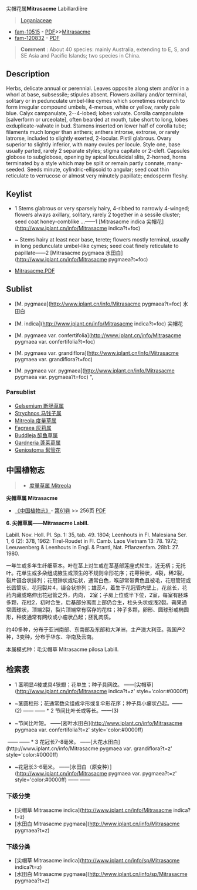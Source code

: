 尖帽花属**Mitrasacme** Labillardière

> [Loganiaceae](http://www.iplant.cn/info/Loganiaceae?t=foc)
* [fam-10515](http://www.iplant.cn/foc/fam/10515) - [PDF](http://www.iplant.cn/foc/pdf/Loganiaceae.pdf)>>[Mitrasacme](http://www.iplant.cn/info/Mitrasacme?t=foc)
* [fam-120832](http://www.iplant.cn/foc/fam/120832) - [PDF](http://www.iplant.cn/foc/pdf/Mitrasacme.pdf)


> **Comment** : 
> About 40 species: mainly Australia, extending to E, S, and SE Asia and Pacific Islands; two species in China.

## Description

Herbs, delicate annual or perennial. Leaves opposite along stem and/or in a whorl at base, subsessile; stipules absent. Flowers axillary and/or terminal, solitary or in pedunculate umbel-like cymes which sometimes rebranch to form irregular compound umbels, 4-merous, white or yellow, rarely pale blue. Calyx campanulate, 2--4-lobed; lobes valvate. Corolla campanulate [salverform or urceolate], often bearded at mouth, tube short to long, lobes exduplicate-valvate in bud. Stamens inserted on lower half of corolla tube; filaments much longer than anthers; anthers introrse, extrorse, or rarely latrorse, included to slightly exerted, 2-locular. Pistil glabrous. Ovary superior to slightly inferior, with many ovules per locule. Style one, base usually parted, rarely 2 separate styles; stigma capitate or 2-cleft. Capsules globose to subglobose, opening by apical loculicidal slits, 2-horned, horns terminated by a style which may be split or remain partly connate, many-seeded. Seeds minute, cylindric-ellipsoid to angular; seed coat thin reticulate to verrucose or almost very minutely papillate; endosperm fleshy.


## Keylist

* 1 Stems glabrous or very sparsely hairy, 4-ribbed to narrowly 4-winged; flowers always axillary, solitary, rarely 2 together in a sessile cluster; seed coat honey-comblike ...——1  [Mitrasacme indica 尖帽花](http://www.iplant.cn/info/Mitrasacme indica?t=foc)
* ~ Stems hairy at least near base, terete; flowers mostly terminal, usually in long pedunculate umbel-like cymes; seed coat finely reticulate to papillate——2  [Mitrasacme pygmaea 水田白](http://www.iplant.cn/info/Mitrasacme pygmaea?t=foc)


* [Mitrasacme.PDF](http://www.iplant.cn/foc/pdf/Mitrasacme.pdf)

## Sublist

* [M.  pygmaea](http://www.iplant.cn/info/Mitrasacme pygmaea?t=foc)
 水田白
* [M.  indica](http://www.iplant.cn/info/Mitrasacme indica?t=foc)
 尖帽花
* [M.  pygmaea var. confertifolia](http://www.iplant.cn/info/Mitrasacme pygmaea var. confertifolia?t=foc)
 
* [M.  pygmaea var. grandiflora](http://www.iplant.cn/info/Mitrasacme pygmaea var. grandiflora?t=foc)
 
* [M.  pygmaea var. pygmaea](http://www.iplant.cn/info/Mitrasacme pygmaea var. pygmaea?t=foc) ",

### Parsublist

* [Gelsemium  断肠草属](http://www.iplant.cn/info/Gelsemium?t=foc)
* [Strychnos  马钱子属](http://www.iplant.cn/info/Strychnos?t=foc)
* [Mitreola  度量草属](http://www.iplant.cn/info/Mitreola?t=foc)
* [Fagraea  灰莉属](http://www.iplant.cn/info/Fagraea?t=foc)
* [Buddleja  醉鱼草属](http://www.iplant.cn/info/Buddleja?t=foc)
* [Gardneria  蓬莱葛属](http://www.iplant.cn/info/Gardneria?t=foc)
* [Geniostoma  髯管花](http://www.iplant.cn/info/Geniostoma?t=foc)

## 中国植物志

> * [度量草属  Mitreola](http://www.iplant.cn/info/Mitreola?t=z)


**尖帽草属 Mitrasacme**

* [《中国植物志》](http://www.iplant.cn/frps)- [第61卷](http://www.iplant.cn/frps/vol/61) >> 256页 [PDF](http://www.iplant.cn/frps/pdf/61/256y.pdf)


**6. 尖帽草属——Mitrasacme Labill.**

Labill. Nov. Holl. Pl. Sp. 1: 35, tab. 49. 1804; Leenhouts in Fl. Malesiana Ser. 1, 6 (2): 378, 1962: Tirel-Roudet in Fl. Camb. Laos Vietnam 13: 78. 1972; Leeuwenberg & Leenhouts in Engl. & Prantl, Nat. Pflanzenfam. 28b1: 27. 1980.

一年生或多年生纤细草本。叶在茎上对生或在茎基部莲座式轮生，近无柄；无托叶。花单生或多朵组成腋生或顶生的不规则伞形花序；花萼钟状，4裂，稀2裂，裂片镊合状排列；花冠钟状或坛状，通常白色，喉部常带黄色且被毛，花冠管短或长圆筒状，花冠裂片4，镊合状排列；雄蕊4，着生于花冠管内壁上，花丝长，花药内藏或略伸出花冠管之外，内向， 2室；子房上位或半下位，2室，每室有胚珠多颗，花柱2，初时合生，后基部分离而上部仍合生，柱头头状或浅2裂。蒴果通常圆球状，顶端2裂，裂片顶端常有宿存的花柱；种子多颗，卵形、圆球形或椭圆形，种皮通常有网纹或小瘤状凸起；胚乳肉质。

约40多种，分布于亚洲南部、东南部及东部和大洋洲，主产澳大利亚。我国产2种，3变种，分布于华东、华南及云南。

本属模式种：毛尖帽草 Mitrasacme pilosa Labill.

## 检索表
* 1 茎明显4棱或具4狭翅；花单生；种子具网纹。 ——[尖帽草](http://www.iplant.cn/info/Mitrasacme indica?t=z'  style='color:#0000ff)

* ~茎圆柱形；花通常数朵组成伞形或复伞形花序；种子具小瘤状凸起。——(2)</td></tr><tr><td>&nbsp;——&nbsp;——&nbsp;</td></tr>* 2 节间比叶长或等长。——(3)
* ~节间比叶短。 ——[密叶水田白](http://www.iplant.cn/info/Mitrasacme pygmaea var. confertifolia?t=z'  style='color:#0000ff)
</td></tr><tr><td>&nbsp;——&nbsp;——&nbsp;</td></tr>* 3 花冠长7-8毫米。 ——[大花水田白](http://www.iplant.cn/info/Mitrasacme pygmaea var. grandiflora?t=z'  style='color:#0000ff)

* ~花冠长3-6毫米。 ——[水田白（原变种）](http://www.iplant.cn/info/Mitrasacme pygmaea var. pygmaea?t=z'  style='color:#0000ff)</td></tr><tr><td>&nbsp;——&nbsp;——&nbsp;</td></tr>
### 下级分类
* [尖帽草  Mitrasacme indica](http://www.iplant.cn/info/Mitrasacme indica?t=z)
* [水田白  Mitrasacme pygmaea](http://www.iplant.cn/info/Mitrasacme pygmaea?t=z)

### 下级分类
* [尖帽草  Mitrasacme indica](http://www.iplant.cn/info/sp/Mitrasacme indica?t=z)
* [水田白  Mitrasacme pygmaea](http://www.iplant.cn/info/sp/Mitrasacme pygmaea?t=z)
